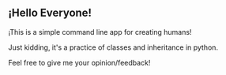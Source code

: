 ## ¡Hello Everyone!
¡This is a simple command line app for creating humans!

Just kidding, it's a practice of classes and inheritance in python. 

Feel free to give me your opinion/feedback! 
